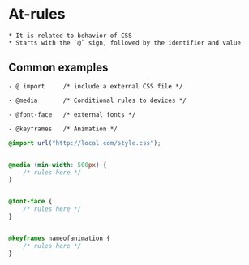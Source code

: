 # At-rules

    * It is related to behavior of CSS 
    * Starts with the `@` sign, followed by the identifier and value


## Common examples 

    - @ import     /* include a external CSS file */

    - @media       /* Conditional rules to devices */

    - @font-face   /* external fonts */

    - @keyframes   /* Animation */


```CSS
@import url("http://local.com/style.css");


@media (min-width: 500px) {
    /* rules here */
}


@font-face {
    /* rules here */
}


@keyframes nameofanimation {
    /* rules here */
}
```